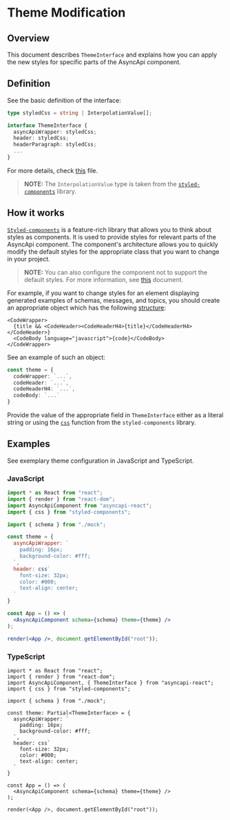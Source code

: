 # Theme Modification

## Overview

This document describes `ThemeInterface` and explains how you can apply the new styles for specific parts of the AsyncApi component.

## Definition

See the basic definition of the interface:

``` ts
type styledCss = string | InterpolationValue[];

interface ThemeInterface {
  asyncApiWrapper: styledCss;
  header: styledCss;
  headerParagraph: styledCss;
  ...
}
```

For more details, check [this](../library/src/theme/theme.ts#L5) file.

> **NOTE:** The `InterpolationValue` type is taken from the [`styled-components`](https://github.com/styled-components/styled-components) library.

## How it works

[`Styled-components`](https://github.com/styled-components/styled-components) is a feature-rich library that allows you to think about styles as components. It is used to provide styles for relevant parts of the AsyncApi component. The component's architecture allows you to quickly modify the default styles for the appropriate class that you want to change in your project.

> **NOTE:** You can also configure the component not to support the default styles. For more information, see [this](./config-modification.md#definition) document.

For example, if you want to change styles for an element displaying generated examples of schemas, messages, and topics, you should create an appropriate object which has the following [structure](../library/src/components/Code.tsx#L14):


``` tsx
<CodeWrapper>
  {title && <CodeHeader><CodeHeaderH4>{title}</CodeHeaderH4></CodeHeader>}
  <CodeBody language="javascript">{code}</CodeBody>
</CodeWrapper>
```

See an example of such an object:

``` ts
const theme = {
  codeWrapper: `...`,
  codeHeader: `...`,
  codeHeaderH4: `...`,
  codeBody: `...`
}
```

Provide the value ​​of the appropriate field in `ThemeInterface` either as a literal string or using the [`css`](https://www.styled-components.com/docs/api#css) function from the `styled-components` library.

## Examples

See exemplary theme configuration in JavaScript and TypeScript.

### JavaScript

``` jsx
import * as React from "react";
import { render } from "react-dom";
import AsyncApiComponent from "asyncapi-react";
import { css } from "styled-components";

import { schema } from "./mock";

const theme = {
  asyncApiWrapper: `
    padding: 16px;
    background-color: #fff;
  `,
  header: css`
    font-size: 32px;
    color: #000;
    text-align: center;
  `
}

const App = () => (
  <AsyncApiComponent schema={schema} theme={theme} />
);

render(<App />, document.getElementById("root"));
```

### TypeScript

``` tsx
import * as React from "react";
import { render } from "react-dom";
import AsyncApiComponent, { ThemeInterface } from "asyncapi-react";
import { css } from "styled-components";

import { schema } from "./mock";

const theme: Partial<ThemeInterface> = {
  asyncApiWrapper: `
    padding: 16px;
    background-color: #fff;
  `,
  header: css`
    font-size: 32px;
    color: #000;
    text-align: center;
  `
}

const App = () => (
  <AsyncApiComponent schema={schema} theme={theme} />
);

render(<App />, document.getElementById("root"));
```
